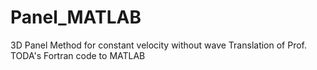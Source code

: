 # Panel_MATLAB
3D Panel Method for constant velocity without wave
Translation of Prof. TODA's Fortran code to MATLAB
